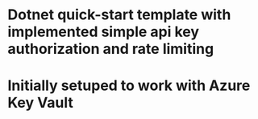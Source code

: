 # Dotnet quick-start template with implemented simple api key authorization and rate limiting
# Initially setuped to work with Azure Key Vault
